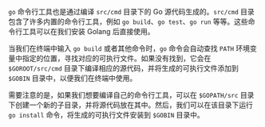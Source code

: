 `go` 命令行工具也是通过编译 `src/cmd` 目录下的 Go 源代码生成的。`src/cmd` 目录包含了许多内置的命令行工具，例如 `go build`、`go test`、`go run` 等等。这些命令行工具可以在我们安装 Golang 后直接使用。

当我们在终端中输入 `go build` 或者其他命令时，`go` 命令会自动查找 `PATH` 环境变量中指定的位置，寻找对应的可执行文件。如果没有找到，它会在 `$GOROOT/src/cmd` 目录下编译相应的源代码，并将生成的可执行文件添加到 `$GOBIN` 目录中，以便我们在终端中使用。

需要注意的是，如果我们想要编译自己的命令行工具，可以在 `$GOPATH/src` 目录下创建一个新的子目录，并将源代码放在其中。然后，我们可以在该目录下运行 `go install` 命令，将生成的可执行文件安装到 `$GOBIN` 目录中。